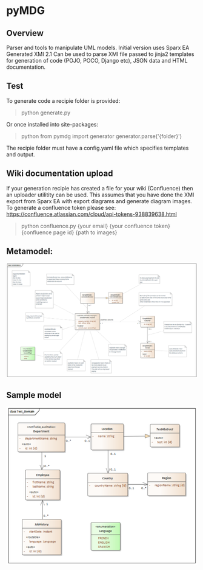# pyMDG

## Overview
Parser and tools to manipulate UML models. Initial version uses Sparx EA Generated XMI 2.1
Can be used to parse XMI file passed to jinja2 templates for generation of code (POJO, POCO, Django etc), JSON data and HTML documentation.

## Test
To generate code a recipie folder is provided:
> python generate.py <recipie folder>

Or once installed into site-packages:
> python
> from pymdg import generator
> generator.parse('{folder}')

The recipie folder must have a config.yaml file which specifies templates and output.

## Wiki documentation upload
If your generation recipie has created a file for your wiki (Confluence) then an uploader utilitity can be used. This assumes that you have done the XMI export from Sparx EA with export diagrams and generate diagram images. 
To generate a confluence token please see: https://confluence.atlassian.com/cloud/api-tokens-938839638.html
> python confluence.py {your email} {your confluence token} {confluence page id} {path to images}

## Metamodel:
![Metamodel](/test_recipie/Images/EAID_9100ADB5_EFF8_4ded_BA61_E8564C8134AC.png)

## Sample model
![Sample model](/test_recipie/Images/EAID_8B1CACEB_2CAB_458e_BED9_DA3ADD6F3F70.png)
